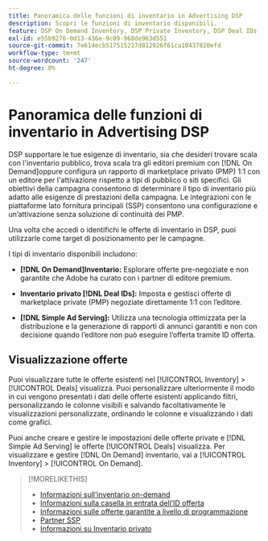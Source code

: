 ```yaml
---
title: Panoramica delle funzioni di inventario in Advertising DSP
description: Scopri le funzioni di inventario disponibili.
feature: DSP On Demand Inventory, DSP Private Inventory, DSP Deal IDs
exl-id: e55b9276-0d13-436e-9c09-968de963d551
source-git-commit: 7e614ecb517515217d812926f61ca10437820efd
workflow-type: tm+mt
source-wordcount: '247'
ht-degree: 0%

---
```


# Panoramica delle funzioni di inventario in Advertising DSP

DSP supportare le tue esigenze di inventario, sia che desideri trovare scala con l&#39;inventario pubblico, trova scala tra gli editori premium con [!DNL On Demand]oppure configura un rapporto di marketplace privato (PMP) 1:1 con un editore per l&#39;attivazione rispetto a tipi di pubblico o siti specifici. Gli obiettivi della campagna consentono di determinare il tipo di inventario più adatto alle esigenze di prestazioni della campagna. Le integrazioni con le piattaforme lato fornitura principali (SSP) consentono una configurazione e un’attivazione senza soluzione di continuità dei PMP.

Una volta che accedi o identifichi le offerte di inventario in DSP, puoi utilizzarle come target di posizionamento per le campagne.

I tipi di inventario disponibili includono:

* **[!DNL On Demand]Inventario:** Esplorare offerte pre-negoziate e non garantite che Adobe ha curato con i partner di editore premium.

* **Inventario privato [!DNL Deal IDs]:** Imposta e gestisci offerte di marketplace private (PMP) negoziate direttamente 1:1 con l’editore.

* **[!DNL Simple Ad Serving]:** Utilizza una tecnologia ottimizzata per la distribuzione e la generazione di rapporti di annunci garantiti e non con decisione quando l’editore non può eseguire l’offerta tramite ID offerta.

## Visualizzazione offerte

Puoi visualizzare tutte le offerte esistenti nel [!UICONTROL Inventory] > [!UICONTROL Deals] visualizza. Puoi personalizzare ulteriormente il modo in cui vengono presentati i dati delle offerte esistenti applicando filtri, personalizzando le colonne visibili e salvando facoltativamente le visualizzazioni personalizzate, ordinando le colonne e visualizzando i dati come grafici.

Puoi anche creare e gestire le impostazioni delle offerte private e [!DNL Simple Ad Serving] le offerte [!UICONTROL Deals] visualizza. Per visualizzare e gestire [!DNL On Demand] inventario, vai a [!UICONTROL Inventory] > [!UICONTROL On Demand].

>[!MORELIKETHIS]
>
>* [Informazioni sull’inventario on-demand](on-demand-inventory-about.md)
>* [Informazioni sulla casella in entrata dell’ID offerta](deal-id-inbox-about.md)
>* [Informazioni sulle offerte garantite a livello di programmazione](programmatic-guaranteed-about.md)
>* [Partner SSP](ssp-partners.md)
>* [Informazioni su Inventario privato](private-inventory-about.md)

